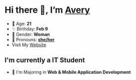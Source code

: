 # Hi there 👋, I’m [Avery][website]

- 🌸 Age: **21**
- ✨ Birthday: **Feb 9**
- 🎨 Gender: **Woman**
- 🌈 Pronouns: **[she/her][pronouns]**
- Visit My [Website][website]

## I'm currently a IT Student

- 📌 I'm Majoring in **Web & Mobile Application Development**

[//]: <> (Links)

[wakatime-profile]: https://wakatime.com/@Averyyyyyyyy
[pronouns-definitions]: https://en.pronouns.page/she/her
[pronouns]: https://en.pronouns.page/she
[website]: https://avarose.dev/
[alexandres-badge-repo]: https://github.com/alexandresanlim/Badges4-README.md-Profile
